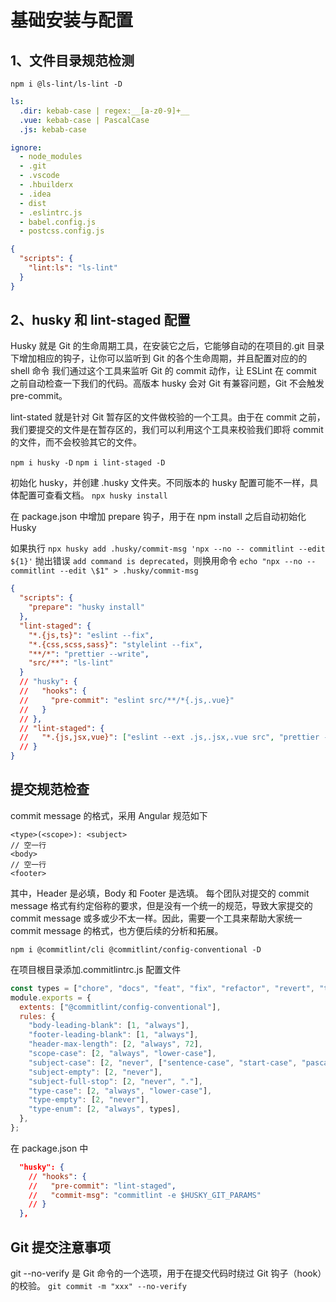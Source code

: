 # 基础安装与配置

## 1、文件目录规范检测

`npm i @ls-lint/ls-lint -D`

```yml
ls:
  .dir: kebab-case | regex:__[a-z0-9]+__
  .vue: kebab-case | PascalCase
  .js: kebab-case

ignore:
  - node_modules
  - .git
  - .vscode
  - .hbuilderx
  - .idea
  - dist
  - .eslintrc.js
  - babel.config.js
  - postcss.config.js
```

```json
{
  "scripts": {
    "lint:ls": "ls-lint"
  }
}
```

## 2、husky 和 lint-staged 配置

Husky 就是 Git 的生命周期工具，在安装它之后，它能够自动的在项目的.git 目录下增加相应的钩子，让你可以监听到 Git 的各个生命周期，并且配置对应的的 shell 命令
我们通过这个工具来监听 Git 的 commit 动作，让 ESLint 在 commit 之前自动检查一下我们的代码。高版本 husky 会对 Git 有兼容问题，Git 不会触发 pre-commit。

lint-stated 就是针对 Git 暂存区的文件做校验的一个工具。由于在 commit 之前，我们要提交的文件是在暂存区的，我们可以利用这个工具来校验我们即将 commit 的文件，而不会校验其它的文件。

`npm i husky -D`
`npm i lint-staged -D`

初始化 husky，并创建 .husky 文件夹。不同版本的 husky 配置可能不一样，具体配置可查看文档。
`npx husky install`

在 package.json 中增加 prepare 钩子，用于在 npm install 之后自动初始化 Husky

如果执行 `npx husky add .husky/commit-msg 'npx --no -- commitlint --edit ${1}'` 抛出错误 `add command is deprecated`，则换用命令
`echo "npx --no -- commitlint --edit \$1" > .husky/commit-msg`

```json
{
  "scripts": {
    "prepare": "husky install"
  },
  "lint-staged": {
    "*.{js,ts}": "eslint --fix",
    "*.{css,scss,sass}": "stylelint --fix",
    "**/*": "prettier --write",
    "src/**": "ls-lint"
  }
  // "husky": {
  //   "hooks": {
  //     "pre-commit": "eslint src/**/*{.js,.vue}"
  //   }
  // },
  // "lint-staged": {
  //   "*.{js,jsx,vue}": ["eslint --ext .js,.jsx,.vue src", "prettier --write ./src"]
  // }
}
```

## 提交规范检查

commit message 的格式，采用 Angular 规范如下

```
<type>(<scope>): <subject>
// 空一行
<body>
// 空一行
<footer>
```

其中，Header 是必填，Body 和 Footer 是选填。
每个团队对提交的 commit message 格式有约定俗称的要求，但是没有一个统一的规范，导致大家提交的 commit message 或多或少不太一样。因此，需要一个工具来帮助大家统一 commit message 的格式，也方便后续的分析和拓展。

`npm i @commitlint/cli @commitlint/config-conventional -D`

在项目根目录添加.commitlintrc.js 配置文件

```js
const types = ["chore", "docs", "feat", "fix", "refactor", "revert", "test"];
module.exports = {
  extents: ["@commitlint/config-conventional"],
  rules: {
    "body-leading-blank": [1, "always"],
    "footer-leading-blank": [1, "always"],
    "header-max-length": [2, "always", 72],
    "scope-case": [2, "always", "lower-case"],
    "subject-case": [2, "never", ["sentence-case", "start-case", "pascal-case", "upper-case"]],
    "subject-empty": [2, "never"],
    "subject-full-stop": [2, "never", "."],
    "type-case": [2, "always", "lower-case"],
    "type-empty": [2, "never"],
    "type-enum": [2, "always", types],
  },
};
```

在 package.json 中

```json
  "husky": {
    // "hooks": {
    //   "pre-commit": "lint-staged",
    //   "commit-msg": "commitlint -e $HUSKY_GIT_PARAMS"
    // }
  },
```

## Git 提交注意事项

git --no-verify 是 Git 命令的一个选项，用于在提交代码时绕过 Git 钩子（hook）的校验。
`git commit -m "xxx" --no-verify`
